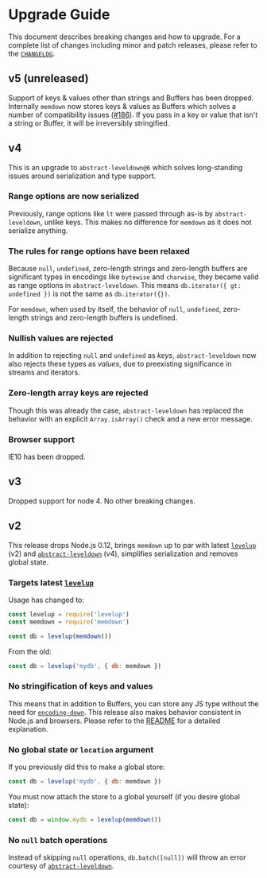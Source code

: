 # Upgrade Guide

This document describes breaking changes and how to upgrade. For a complete list of changes including minor and patch releases, please refer to the [`CHANGELOG`][changelog].

## v5 (unreleased)

Support of keys & values other than strings and Buffers has been dropped. Internally `memdown` now stores keys & values as Buffers which solves a number of compatibility issues ([#186](https://github.com/Level/memdown/issues/186)). If you pass in a key or value that isn't a string or Buffer, it will be irreversibly stringified.

## v4

This is an upgrade to `abstract-leveldown@6` which solves long-standing issues around serialization and type support.

### Range options are now serialized

Previously, range options like `lt` were passed through as-is by `abstract-leveldown`, unlike keys. This makes no difference for `memdown` as it does not serialize anything.

### The rules for range options have been relaxed

Because `null`, `undefined`, zero-length strings and zero-length buffers are significant types in encodings like `bytewise` and `charwise`, they became valid as range options in `abstract-leveldown`. This means `db.iterator({ gt: undefined })` is not the same as `db.iterator({})`.

For `memdown`, when used by itself, the behavior of `null`, `undefined`, zero-length strings and zero-length buffers is undefined.

### Nullish values are rejected

In addition to rejecting `null` and `undefined` as _keys_, `abstract-leveldown` now also rejects these types as _values_, due to preexisting significance in streams and iterators.

### Zero-length array keys are rejected

Though this was already the case, `abstract-leveldown` has replaced the behavior with an explicit `Array.isArray()` check and a new error message.

### Browser support

IE10 has been dropped.

## v3

Dropped support for node 4. No other breaking changes.

## v2

This release drops Node.js 0.12, brings `memdown` up to par with latest [`levelup`][levelup] (v2) and [`abstract-leveldown`][abstract-leveldown] (v4), simplifies serialization and removes global state.

### Targets latest [`levelup`][levelup]

Usage has changed to:

```js
const levelup = require('levelup')
const memdown = require('memdown')

const db = levelup(memdown())
```

From the old:

```js
const db = levelup('mydb', { db: memdown })
```

### No stringification of keys and values

This means that in addition to Buffers, you can store any JS type without the need for [`encoding-down`][encoding-down]. This release also makes behavior consistent in Node.js and browsers. Please refer to the [README](./README.md) for a detailed explanation.

### No global state or `location` argument

If you previously did this to make a global store:

```js
const db = levelup('mydb', { db: memdown })
```

You must now attach the store to a global yourself (if you desire global state):

```js
const db = window.mydb = levelup(memdown())
```

### No `null` batch operations

Instead of skipping `null` operations, `db.batch([null])` will throw an error courtesy of [`abstract-leveldown`][abstract-leveldown].

[changelog]: CHANGELOG.md

[abstract-leveldown]: https://github.com/Level/abstract-leveldown

[levelup]: https://github.com/Level/levelup

[encoding-down]: https://github.com/Level/encoding-down
